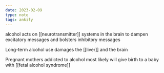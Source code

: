 ```yaml
---
date: 2023-02-09
type: note
tags: ankify
---
```


alcohol acts on [[neurotransmitter]] systems in the brain to dampen excitatory messages and bolsters inhibitory messages

Long-term alcohol use damages the [[liver]] and the brain

Pregnant mothers addicted to alcohol most likely will give birth to a baby with [[fetal alcohol syndrome]]
